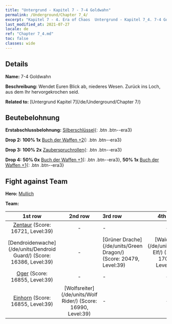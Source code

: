 ```yaml
---
title: "Untergrund - Kapitel 7 - 7-4 Goldwahn"
permalink: /Underground/Chapter 7_4/
excerpt: "Kapitel 7 - 4. Era of Chaos  Untergrund - Kapitel 7_4. 7-4 Goldwahn"
last_modified_at: 2021-07-27
locale: de
ref: "Chapter 7_4.md"
toc: false
classes: wide
---
```


## Details

 **Name:** 7-4 Goldwahn

 **Beschreibung:** Wendet Euren Blick ab, niederes Wesen. Zurück ins Loch, aus dem Ihr hervorgekrochen seid.

 **Related to:** [Untergrund Kapitel 7](/de/Underground/Chapter 7/)

## Beutebelohnung

 **Erstabschlussbelohnung:** [Silberschlüssel](/ItemsDE/con_693/){: .btn .btn--era3}

 **Drop 2:** **100% 1x** [Buch der Waffen +2](/ItemsDE/mat_32/){: .btn .btn--era3}

 **Drop 3:** **100% 2x** [Zauberspruchrollen](/ItemsDE/con_694/){: .btn .btn--era3}

 **Drop 4:** **50% 0x** [Buch der Waffen +1](/ItemsDE/mat_25/){: .btn .btn--era3}, **50% 1x** [Buch der Waffen +1](/ItemsDE/mat_25/){: .btn .btn--era3}


## Fight against Team
 **Hero:** [Mullich](/de/heroes/Mullich/)

 **Team:**


  | 1st row | 2nd row | 3rd row | 4th row |
  |:----:|:----:|:----|:----:|
  | [Zentaur](/de/units/Centaur/) (Score: 16721, Level:39)  | - | - | - |
  | [Dendroidenwache](/de/units/Dendroid Guard/) (Score: 16386, Level:39)  | - | [Grüner Drache](/de/units/Green Dragon/) (Score: 20479, Level:39)  | [Waldelfe](/de/units/Wood Elf/) (Score: 17057, Level:39)  |
  | [Oger](/de/units/Ogre/) (Score: 16855, Level:39)  | - | - | - |
  | [Einhorn](/de/units/Unicorn/) (Score: 16855, Level:39)  | [Wolfsreiter](/de/units/Wolf Rider/) (Score: 16990, Level:39)  | - | - |


